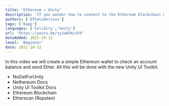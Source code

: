 ```yaml
---
title: 'Ethereum + Unity'
description: 'If you wonder how to connect to the Ethereum blockchain with Unity, this video is for you!'
authors: ['@TheCoderious']
tags: ['Dapp']
languages: ['Solidity','Unity']
url: 'https://youtu.be/sy1wKhAitX4'
dateAdded: 2021-10-12
level: 'Beginner'
date: 2021-10-12
---
```


In this video we will create a simple Ethereum wallet to check an account balance and send Ether. All this will be done with the new Unity UI Toolkit.

- NuGetForUnity
- Nethereum Docs
- Unity UI Toolkit Docs
- Ethereum Blockchain
- Etherscan (Ropsten)